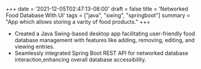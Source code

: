 +++
date = '2021-12-05T02:47:13-08:00'
draft = false
title = 'Networked Food Database With UI'
tags = ["java", "swing", "springboot"]
summary = "App which allows storing a varity of food products."
+++

- Created a Java Swing-based desktop app facilitating user-friendly food database management with features like adding, removing, editing, and viewing entries.
- Seamlessly integrated Spring Boot REST API for networked database interaction,enhancing overall database accessibility.
